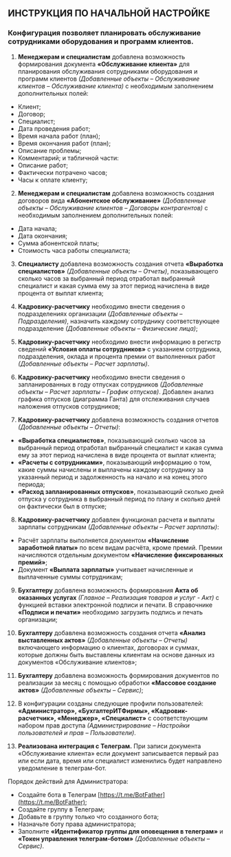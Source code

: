 ## ИНСТРУКЦИЯ ПО НАЧАЛЬНОЙ НАСТРОЙКЕ

### Конфигурация позволяет планировать обслуживание сотрудниками оборудования и программ клиентов.

1. **Менеджерам и специалистам** добавлена возможность формирования документа **«Обслуживание клиента»** для планирования обслуживания сотрудниками оборудования и программ клиентов *(Добавленные объекты – Обслуживание клиентов – Обслуживание клиента)* с необходимым заполнением дополнительных полей:
-  Клиент;
- Договор;
- Специалист;
- Дата проведения работ;
- Время начала работ (план);
- Время окончания работ (план);
- Описание проблемы;
- Комментарий;
и табличной части:
- Описание работ;
- Фактически потрачено часов;
- Часы к оплате клиенту;

2. **Менеджерам и специалистам** добавлена возможность создания договоров вида **«Абонентское обслуживание»** *(Добавленные объекты – Обслуживание клиентов – Договоры контрагентов)* с необходимым заполнением дополнительных полей:
- Дата начала;
- Дата окончания;
- Сумма абонентской платы;
- Стоимость часа работы специалиста;

3. **Специалисту** добавлена возможность создания отчета **«Выработка специалистов»** *(Добавленные объекты – Отчеты)*, показывающего сколько часов за выбранный период отработал выбранный специалист и какая сумма ему за этот период начислена в виде процента от выплат клиента;

4. **Кадровику-расчетчику** необходимо внести сведения о подразделениях организации *(Добавленные объекты – Подразделения)*, назначить каждому сотруднику соответствующее подразделение *(Добавленные объекты – Физические лица)*;

5. **Кадровику-расчетчику** необходимо внести информацию в регистр сведений **«Условия оплаты сотрудников»** с указанием сотрудника, подразделения, оклада и процента премии от выполненных работ *(Добавленные объекты – Расчет зарплаты)*.

6. **Кадровику-расчетчику** необходимо внести сведения о запланированных в году отпусках сотрудников *(Добавленные объекты – Расчет зарплаты – График отпусков)*. Добавлен анализ графика отпусков (диаграмма Ганта) для отслеживания случаев наложения отпусков сотрудников;

7. **Кадровику-расчетчику** добавлена возможность создания отчетов *(Добавленные объекты – Отчеты)*:
- **«Выработка специалистов»**, показывающий сколько часов за выбранный период отработал выбранный специалист и какая сумма ему за этот период начислена в виде процента от выплат клиента;
- **«Расчеты с сотрудниками»**, показывающий информацию о том, какие суммы начислены и выплачены каждому сотруднику за указанный период и задолженность на начало и на конец этого периода;
- **«Расход запланированных отпусков»**, показывающий сколько дней отпуска у сотрудника в выбранный период по плану и сколько дней он фактически был в отпуске;

8. **Кадровику-расчетчику** добавлен функционал расчета и выплаты зарплаты сотрудникам *(Добавленные объекты – Расчет зарплаты)*:
- Расчёт зарплаты выполняется документом **«Начисление заработной платы»** по всем видам расчёта, кроме премий. Премии начисляются отдельным документом **«Начисление фиксированных премий»**;
- Документ **«Выплата зарплаты»** учитывает начисленные и выплаченные суммы сотрудникам;

9. **Бухгалтеру** добавлена возможность формирования **Акта об оказанных услугах** *(Главное – Реализация товаров и услуг - Акт)* с функцией вставки электронной подписи и печати. В справочнике **«Подписи и печати»** необходимо загрузить подпись и печать организации;

10. **Бухгалтеру** добавлена возможность создания отчета **«Анализ выставленных актов»** *(Добавленные объекты – Отчеты)* включающего информацию о клиентах, договорах и суммах, которые должны быть выставлены клиентам на основе данных из документов «Обслуживание клиентов»;

11. **Бухгалтеру** добавлена возможность формирования документов по реализации за месяц с помощью обработки **«Массовое создание актов»** *(Добавленные объекты – Сервис)*;

12. В конфигурации созданы следующие профили пользователей: **«Администратор», «БухгалтерИТФирмы», «Кадровик-расчетчик», «Менеджер», «Специалист»** с соответствующим набором прав доступа *(Администрирование – Настройки пользователей и прав – Пользователи)*.

13. **Реализована интеграция с Телеграм.** При записи документа «Обслуживание клиента» если документ записывается первый раз или если дата, время или специалист изменились будет направлено уведомление в телеграм-бот.

Порядок действий для Администратора:
- Создайте бота в Телеграм [https://t.me/BotFather](https://t.me/BotFather);
- Создайте группу в Телеграм;
- Добавьте в группу только что созданного бота;
- Назначьте боту права администратора;
- Заполните **«Идентификатор группы для оповещения в телеграм»** и **«Токен управления телеграм-ботом»** *(Добавленные объекты – Сервис)*.
